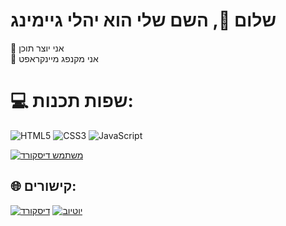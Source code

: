 # שלום 👋, השם שלי הוא יהלי גיימינג
🎥 אני יוצר תוכן<br>🤖 אני מקנפג מיינקראפט

# 💻 שפות תכנות:
![HTML5](https://img.shields.io/badge/html5-%23E34F26.svg?style=for-the-badge&logo=html5&logoColor=white) ![CSS3](https://img.shields.io/badge/css3-%231572B6.svg?style=for-the-badge&logo=css3&logoColor=white) ![JavaScript](https://img.shields.io/badge/javascript-%23323330.svg?style=for-the-badge&logo=javascript&logoColor=%23F7DF1E)

[![משתמש דיסקורד](https://lanyard.cnrad.dev/api/740548465737596998)](https://discord.com/users/740548465737596998)

## 🌐 קישורים:
[![דיסקורד](https://img.shields.io/badge/Discord-%237289DA.svg?logo=discord&logoColor=white)](https://yaligaming.com/discord) [![יוטיוב](https://img.shields.io/badge/YouTube-%23FF0000.svg?logo=YouTube&logoColor=white)](https://youtube.com/@yaligaming) 

<!-- Proudly created with GPRM ( https://gprm.itsvg.in ) -->

